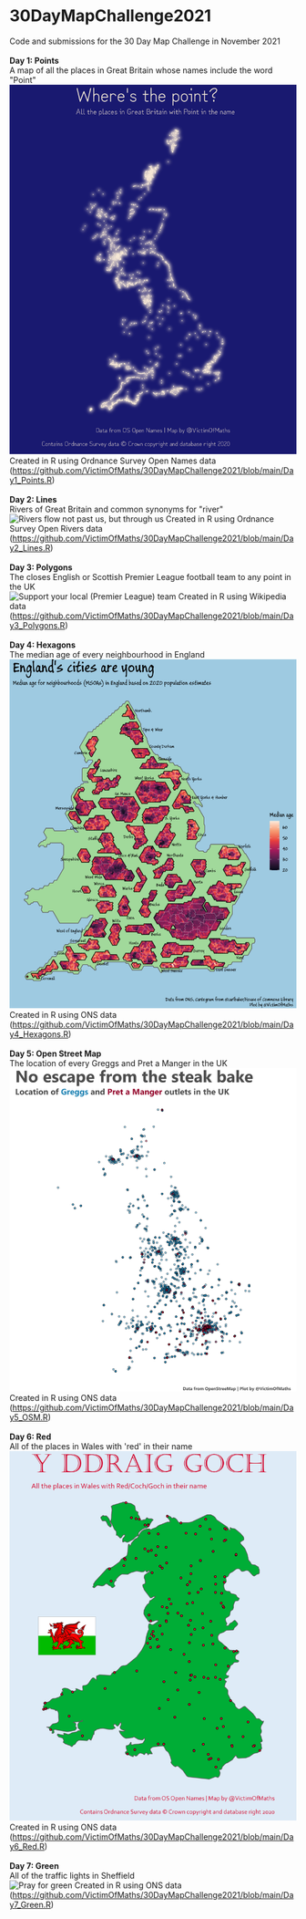 # 30DayMapChallenge2021
Code and submissions for the 30 Day Map Challenge in November 2021
<br><br>
**Day 1: Points**
<br>
A map of all the places in Great Britain whose names include the word "Point"<br>
![Where's the point?](https://github.com/VictimOfMaths/30DayMapChallenge2021/blob/main/Day1_Points.png)
Created in R using Ordnance Survey Open Names data (https://github.com/VictimOfMaths/30DayMapChallenge2021/blob/main/Day1_Points.R)
<br><br>
**Day 2: Lines**
<br>
Rivers of Great Britain and common synonyms for "river"<br>
![Rivers flow not past us, but through us](https://github.com/VictimOfMaths/30DayMapChallenge2021/blob/main/Day2_Lines.png)
Created in R using Ordnance Survey Open Rivers data (https://github.com/VictimOfMaths/30DayMapChallenge2021/blob/main/Day2_Lines.R)
<br><br>
**Day 3: Polygons**
<br>
The closes English or Scottish Premier League football team to any point in the UK<br>
![Support your local (Premier League) team](https://github.com/VictimOfMaths/30DayMapChallenge2021/blob/main/Day3_Polygons.png)
Created in R using Wikipedia data (https://github.com/VictimOfMaths/30DayMapChallenge2021/blob/main/Day3_Polygons.R)
<br><br>
**Day 4: Hexagons**
<br>
The median age of every neighbourhood in England<br>
![England's cities are young](https://github.com/VictimOfMaths/30DayMapChallenge2021/blob/main/Day4_Hexagons.png)
Created in R using ONS data (https://github.com/VictimOfMaths/30DayMapChallenge2021/blob/main/Day4_Hexagons.R)
<br><br>
**Day 5: Open Street Map**
<br>
The location of every Greggs and Pret a Manger in the UK<br>
![No escape from the steak bake](https://github.com/VictimOfMaths/30DayMapChallenge2021/blob/main/Day5_OSM.png)
Created in R using ONS data (https://github.com/VictimOfMaths/30DayMapChallenge2021/blob/main/Day5_OSM.R)
<br><br>
**Day 6: Red**
<br>
All of the places in Wales with 'red' in their name<br>
![Y Ddraig Goch](https://github.com/VictimOfMaths/30DayMapChallenge2021/blob/main/Day6_Red.png)
Created in R using ONS data (https://github.com/VictimOfMaths/30DayMapChallenge2021/blob/main/Day6_Red.R)
<br><br>
**Day 7: Green**
<br>
All of the traffic lights in Sheffield<br>
![Pray for green](https://github.com/VictimOfMaths/30DayMapChallenge2021/blob/main/Day7_Green.png)
Created in R using ONS data (https://github.com/VictimOfMaths/30DayMapChallenge2021/blob/main/Day7_Green.R)
<br>
